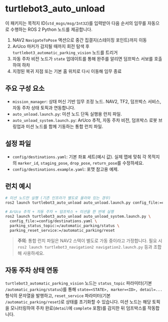 # turtlebot3_auto_unload

이 패키지는 목적지 ID(`std_msgs/msg/Int32`)를 입력받아 다음 순서의 임무를 자동으로 수행하는 ROS 2 Python 노드를 제공합니다.

1. NAV2 `NavigateToPose` 액션으로 중간 집결지(스테이징 포인트)까지 이동
2. ArUco 마커가 감지될 때까지 회전 탐색 후 `turtlebot3_automatic_parking_vision` 노드를 트리거
3. 자동 주차 비전 노드가 `state` 업데이트를 통해 완주를 알리면 덤프박스 서보를 호출하여 하차
4. 지정된 복귀 지점 또는 기본 홈 위치로 다시 이동해 임무 종료

## 주요 구성 요소
- `mission_manager`: 상태 머신 기반 임무 조정 노드. NAV2, TF2, 덤프박스 서비스, 자동 주차 상태 토픽과 연동합니다.
- `auto_unload.launch.py`: 미션 노드 단독 실행용 런치 파일.
- `auto_unload_system.launch.py`: ArUco 추적, 자동 주차 비전, 덤프박스 로봇 브링업과 미션 노드를 함께 기동하는 통합 런치 파일.

## 설정 파일
- `config/destinations.yaml`: 기본 좌표 세트(예시 값). 실제 맵에 맞춰 각 목적지의 `marker_id`, `staging_pose`, `drop_pose`, `return_pose`를 수정하세요.
- `config/destinations.example.yaml`: 포맷 참고용 예제.

## 런치 예시
```bash
# 미션 노드만 실행 (기존 인프라가 별도로 올라와 있는 경우)
ros2 launch turtlebot3_auto_unload auto_unload.launch.py config_file:=config/destinations.yaml

# ArUco 추적 + 자동 주차 + 덤프박스 + 미션을 한 번에 실행
ros2 launch turtlebot3_auto_unload auto_unload_system.launch.py \
  config_file:=config/destinations.yaml \
  parking_status_topic:=/automatic_parking/status \
  parking_reset_service:=/automatic_parking/reset
```

> **주의**: 통합 런치 파일은 NAV2 스택이 별도로 가동 중이라고 가정합니다. 필요 시 `ros2 launch turtlebot3_navigation2 navigation2.launch.py` 등과 조합해 사용하세요.

## 자동 주차 상태 연동
`turtlebot3_automatic_parking_vision` 노드는 `status_topic` 파라미터(기본 `/automatic_parking/status`)를 통해 `state=<STATE>, marker=<ID>, detail=...` 형식의 문자열을 발행하고, `reset_service` 파라미터(기본 `/automatic_parking/reset`)로 상태를 초기화할 수 있습니다. 미션 노드는 해당 토픽을 모니터링하여 주차 완료(`detail`에 `complete` 포함)를 감지한 뒤 덤프박스를 작동합니다.
